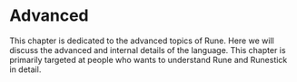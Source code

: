 # Advanced

This chapter is dedicated to the advanced topics of Rune. Here we will discuss
the advanced and internal details of the language. This chapter is primarily
targeted at people who wants to understand Rune and Runestick in detail.
